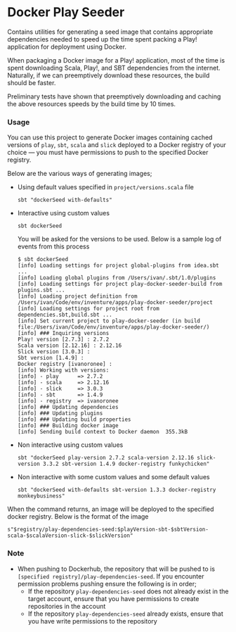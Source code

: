 # Docker Play Seeder

Contains utilities for generating a seed image that contains appropriate dependencies needed to speed up the time
spent packing a Play! application for deployment using Docker.

When packaging a Docker image for a Play! application, most of the time is spent downloading Scala, Play!, and SBT
dependencies from the internet. Naturally, if we can preemptively download these resources, the build should be faster.

Preliminary tests have shown that preemptively downloading and caching the above resources speeds by the build time by
10 times.

### Usage

You can use this project to generate Docker images containing cached versions of `play`, `sbt`, `scala` and `slick` 
deployed to a Docker registry of your choice — you must have permissions to push to the specified Docker registry.

Below are the various ways of generating images;

- Using default values specified in `project/versions.scala` file
  
  ``` 
  sbt "dockerSeed with-defaults"
  ```

- Interactive using custom values
  
  ```
  sbt dockerSeed
  ```
  
  You will be asked for the versions to be used. Below is a sample log of events from this process
  
  ``` 
  $ sbt dockerSeed
  [info] Loading settings for project global-plugins from idea.sbt ...
  [info] Loading global plugins from /Users/ivan/.sbt/1.0/plugins
  [info] Loading settings for project play-docker-seeder-build from plugins.sbt ...
  [info] Loading project definition from /Users/ivan/Code/env/inventure/apps/play-docker-seeder/project
  [info] Loading settings for project root from dependencies.sbt,build.sbt ...
  [info] Set current project to play-docker-seeder (in build file:/Users/ivan/Code/env/inventure/apps/play-docker-seeder/)
  [info] ### Inquiring versions
  Play! version [2.7.3] : 2.7.2
  Scala version [2.12.16] : 2.12.16
  Slick version [3.0.3] :
  Sbt version [1.4.9] :
  Docker registry [ivanoronee] :
  [info] Working with versions:
  [info] - play      => 2.7.2
  [info] - scala     => 2.12.16
  [info] - slick     => 3.0.3
  [info] - sbt       => 1.4.9
  [info] - registry  => ivanoronee
  [info] ### Updating dependencies
  [info] ### Updating plugins
  [info] ### Updating build properties
  [info] ### Building docker image
  [info] Sending build context to Docker daemon  355.3kB
  ```
  
- Non interactive using custom values
   
  ``` 
  sbt "dockerSeed play-version 2.7.2 scala-version 2.12.16 slick-version 3.3.2 sbt-version 1.4.9 docker-registry funkychicken" 
  ```
  
 - Non interactive with some custom values and some default values
 
   ``` 
   sbt "dockerSeed with-defaults sbt-version 1.3.3 docker-registry monkeybusiness"
   ``` 
   
 When the command returns, an image will be deployed to the specified docker registry. Below is the format of the image
 
 ``` 
 s"$registry/play-dependencies-seed:$playVersion-sbt-$sbtVersion-scala-$scalaVersion-slick-$slickVersion"
 ```

### Note

- When pushing to Dockerhub, the repository that will be pushed to is `[specified registry]/play-dependencies-seed`. If
you encounter permission problems pushing ensure the following is in order;
  - If the repository `play-dependencies-seed` does not already exist in the target account, ensure that you have 
permissions to create repositories in the account 
  - If the repository `play-dependencies-seed` already exists, ensure that you have write permissions to the repository
